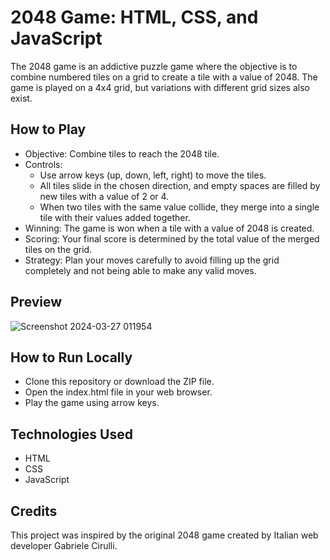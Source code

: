 # 2048 Game: HTML, CSS, and JavaScript

The 2048 game is an addictive puzzle game where the objective is to combine numbered tiles on a grid to create a tile with a value of 2048. The game is played on a 4x4 grid, but variations with different grid sizes also exist.

## How to Play
* Objective: Combine tiles to reach the 2048 tile.
* Controls:
   * Use arrow keys (up, down, left, right) to move the tiles.
   * All tiles slide in the chosen direction, and empty spaces are filled by new tiles with a value of 2 or 4.
   * When two tiles with the same value collide, they merge into a single tile with their values added together.
* Winning: The game is won when a tile with a value of 2048 is created.
* Scoring: Your final score is determined by the total value of the merged tiles on the grid.
* Strategy: Plan your moves carefully to avoid filling up the grid completely and not being able to make any valid moves.
## Preview
![Screenshot 2024-03-27 011954](https://github.com/Ashus25/2048-game/assets/135310216/d384cd07-03cc-4037-a64e-8781102b31d2)

## How to Run Locally
* Clone this repository or download the ZIP file.
* Open the index.html file in your web browser.
* Play the game using arrow keys.
## Technologies Used
* HTML
* CSS
* JavaScript
## Credits
This project was inspired by the original 2048 game created by Italian web developer Gabriele Cirulli.
